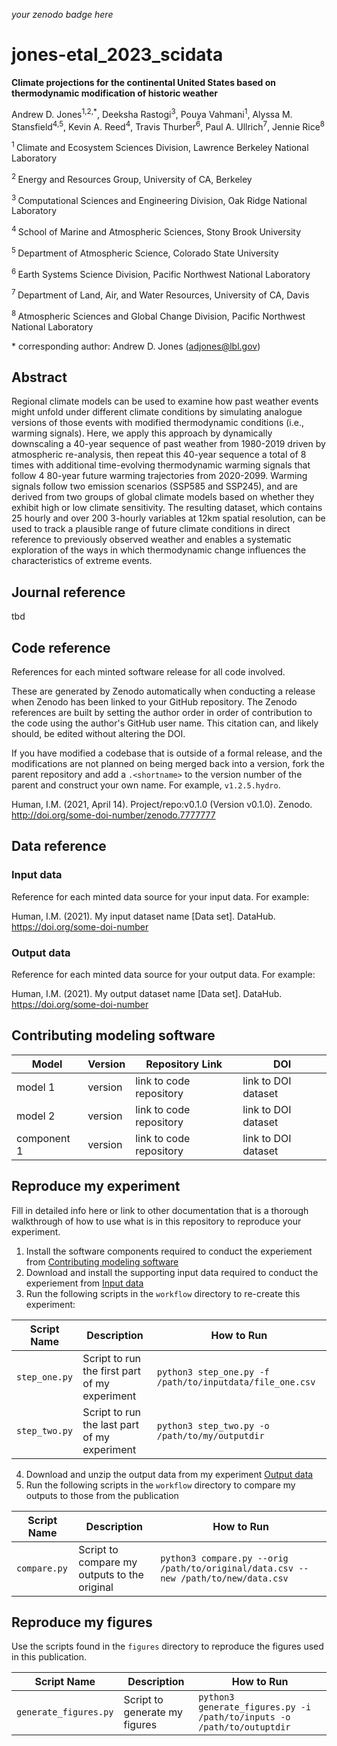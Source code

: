 _your zenodo badge here_

# jones-etal_2023_scidata

**Climate projections for the continental United States based on thermodynamic modification of historic weather**

Andrew D. Jones<sup>1,2,*</sup>, Deeksha Rastogi<sup>3</sup>, Pouya Vahmani<sup>1</sup>, Alyssa M. Stansfield<sup>4,5</sup>, Kevin A. Reed<sup>4</sup>, Travis Thurber<sup>6</sup>, Paul A. Ullrich<sup>7</sup>, Jennie Rice<sup>8</sup>

<sup>1 </sup> Climate and Ecosystem Sciences Division, Lawrence Berkeley National Laboratory

<sup>2 </sup> Energy and Resources Group, University of CA, Berkeley

<sup>3 </sup> Computational Sciences and Engineering Division, Oak Ridge National Laboratory

<sup>4 </sup> School of Marine and Atmospheric Sciences, Stony Brook University

<sup>5 </sup> Department of Atmospheric Science, Colorado State University

<sup>6 </sup> Earth Systems Science Division, Pacific Northwest National Laboratory

<sup>7 </sup> Department of Land, Air, and Water Resources, University of CA, Davis

<sup>8 </sup> Atmospheric Sciences and Global Change Division, Pacific Northwest National Laboratory


\* corresponding author: Andrew D. Jones (adjones@lbl.gov)


## Abstract
Regional climate models can be used to examine how past weather events might unfold under different climate conditions by simulating analogue versions of those events with modified thermodynamic conditions (i.e., warming signals).  Here, we apply this approach by dynamically downscaling a 40-year sequence of past weather from 1980-2019 driven by atmospheric re-analysis, then repeat this 40-year sequence a total of 8 times with additional time-evolving thermodynamic warming signals that follow 4 80-year future warming trajectories from 2020-2099.  Warming signals follow two emission scenarios (SSP585 and SSP245),  and are derived from two groups of global climate models based on whether they exhibit high or low climate sensitivity.  The resulting dataset, which contains 25 hourly and over 200 3-hourly variables at 12km spatial resolution, can be used to track a plausible range of future climate conditions in direct reference to previously observed weather and enables a systematic exploration of the ways in which thermodynamic change influences the characteristics of extreme events.


## Journal reference
tbd


## Code reference
References for each minted software release for all code involved.  

These are generated by Zenodo automatically when conducting a release when Zenodo has been linked to your GitHub repository. The Zenodo references are built by setting the author order in order of contribution to the code using the author's GitHub user name.  This citation can, and likely should, be edited without altering the DOI.

If you have modified a codebase that is outside of a formal release, and the modifications are not planned on being merged back into a version, fork the parent repository and add a `.<shortname>` to the version number of the parent and construct your own name.  For example, `v1.2.5.hydro`.

Human, I.M. (2021, April 14). Project/repo:v0.1.0 (Version v0.1.0). Zenodo. http://doi.org/some-doi-number/zenodo.7777777

## Data reference

### Input data
Reference for each minted data source for your input data.  For example:

Human, I.M. (2021). My input dataset name [Data set]. DataHub. https://doi.org/some-doi-number


### Output data
Reference for each minted data source for your output data.  For example:

Human, I.M. (2021). My output dataset name [Data set]. DataHub. https://doi.org/some-doi-number


## Contributing modeling software
| Model | Version | Repository Link | DOI |
|-------|---------|-----------------|-----|
| model 1 | version | link to code repository | link to DOI dataset |
| model 2 | version | link to code repository | link to DOI dataset |
| component 1 | version | link to code repository | link to DOI dataset |


## Reproduce my experiment
Fill in detailed info here or link to other documentation that is a thorough walkthrough of how to use what is in this repository to reproduce your experiment.


1. Install the software components required to conduct the experiement from [Contributing modeling software](#contributing-modeling-software)
2. Download and install the supporting input data required to conduct the experiement from [Input data](#input-data)
3. Run the following scripts in the `workflow` directory to re-create this experiment:

| Script Name | Description | How to Run |
| --- | --- | --- |
| `step_one.py` | Script to run the first part of my experiment | `python3 step_one.py -f /path/to/inputdata/file_one.csv` |
| `step_two.py` | Script to run the last part of my experiment | `python3 step_two.py -o /path/to/my/outputdir` |

4. Download and unzip the output data from my experiment [Output data](#output-data)
5. Run the following scripts in the `workflow` directory to compare my outputs to those from the publication

| Script Name | Description | How to Run |
| --- | --- | --- |
| `compare.py` | Script to compare my outputs to the original | `python3 compare.py --orig /path/to/original/data.csv --new /path/to/new/data.csv` |

## Reproduce my figures
Use the scripts found in the `figures` directory to reproduce the figures used in this publication.

| Script Name | Description | How to Run |
| --- | --- | --- |
| `generate_figures.py` | Script to generate my figures | `python3 generate_figures.py -i /path/to/inputs -o /path/to/outuptdir` |

